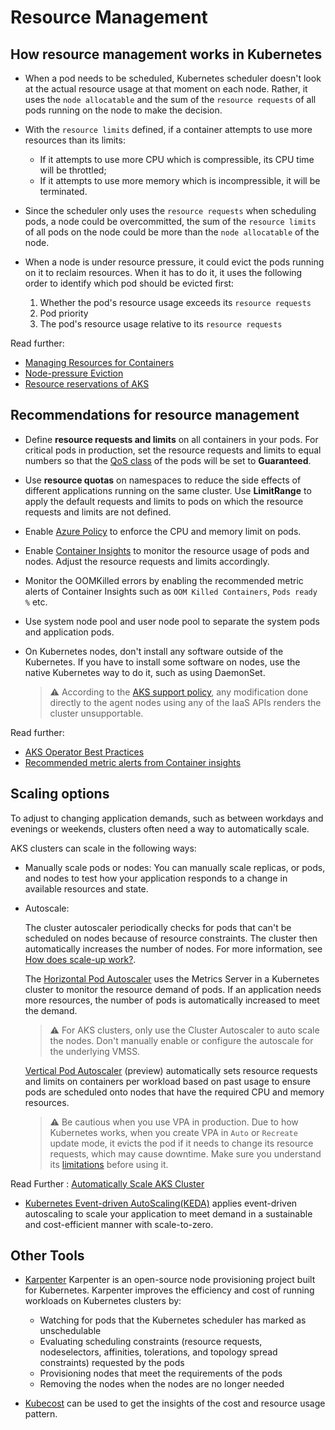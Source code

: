 # Resource Management

## How resource management works in Kubernetes

- When a pod needs to be scheduled, Kubernetes scheduler doesn't look at the actual resource usage at that moment on each node. Rather, it uses the `node allocatable` and the sum of the `resource requests` of all pods running on the node to make the decision.

- With the `resource limits` defined, if a container attempts to use more resources than its limits:
  - If it attempts to use more CPU which is compressible, its CPU time will be throttled;
  - If it attempts to use more memory which is incompressible, it will be terminated.
- Since the scheduler only uses the `resource requests` when scheduling pods, a node could be overcommitted, the sum of the `resource limits` of all pods on the node could be more than the `node allocatable` of the node.

- When a node is under resource pressure, it could evict the pods running on it to reclaim resources. When it has to do it, it uses the following order to identify which pod should be evicted first:
  1. Whether the pod's resource usage exceeds its `resource requests`
  2. Pod priority
  3. The pod's resource usage relative to its `resource requests`

Read further:

- [Managing Resources for Containers](https://kubernetes.io/docs/concepts/configuration/manage-resources-containers/)
- [Node-pressure Eviction](https://kubernetes.io/docs/concepts/scheduling-eviction/node-pressure-eviction/)
- [Resource reservations of AKS](https://docs.microsoft.com/azure/aks/concepts-clusters-workloads#resource-reservations)

## Recommendations for resource management

- Define **resource requests and limits** on all containers in your pods. For critical pods in production, set the resource requests and limits to equal numbers so that the [QoS class](https://kubernetes.io/docs/tasks/configure-pod-container/quality-service-pod/) of the pods will be set to **Guaranteed**.
- Use **resource quotas** on namespaces to reduce the side effects of different applications running on the same cluster. Use **LimitRange** to apply the default requests and limits to pods on which the resource requests and limits are not defined.
- Enable [Azure Policy](https://docs.microsoft.com/azure/aks/policy-reference) to enforce the CPU and memory limit on pods.
- Enable [Container Insights](https://docs.microsoft.com/azure/azure-monitor/containers/container-insights-overview) to monitor the resource usage of pods and nodes. Adjust the resource requests and limits accordingly.
- Monitor the OOMKilled errors by enabling the recommended metric alerts of Container Insights such as `OOM Killed Containers`, `Pods ready %` etc.
- Use system node pool and user node pool to separate the system pods and application pods.
- On Kubernetes nodes, don't install any software outside of the Kubernetes. If you have to install some software on nodes, use the native Kubernetes way to do it, such as using DaemonSet.

  > ⚠️
  > According to the [AKS support policy](https://docs.microsoft.com/azure/aks/support-policies#shared-responsibility), any modification done directly to the agent nodes using any of the IaaS APIs renders the cluster unsupportable.

Read further:

- [AKS Operator Best Practices](https://docs.microsoft.com/azure/aks/operator-best-practices-scheduler)
- [Recommended metric alerts from Container insights](https://docs.microsoft.com/azure/azure-monitor/containers/container-insights-metric-alerts)

## Scaling options
To adjust to changing application demands, such as between workdays and evenings or weekends, clusters often need a way to automatically scale. 

AKS clusters can scale in the following ways:

- Manually scale pods or nodes: You can manually scale replicas, or pods, and nodes to test how your application responds to a change in available resources and state.  

- Autoscale: 

  The cluster autoscaler periodically checks for pods that can't be scheduled on nodes because of resource constraints. The cluster then automatically increases the number of nodes. For more information, see [How does scale-up work?](https://github.com/kubernetes/autoscaler/blob/master/cluster-autoscaler/FAQ.md#how-does-scale-up-work).

  The [Horizontal Pod Autoscaler](https://learn.microsoft.com/en-us/azure/aks/concepts-scale#horizontal-pod-autoscaler) uses the Metrics Server in a Kubernetes cluster to monitor the resource demand of pods. If an application needs more resources, the number of pods is automatically increased to meet the demand.
  > ⚠️
  > For AKS clusters, only use the Cluster Autoscaler to auto scale the nodes. Don't manually enable or configure the autoscale for the underlying VMSS.

  [Vertical Pod Autoscaler](https://learn.microsoft.com/en-us/azure/aks/vertical-pod-autoscaler) (preview) automatically sets resource requests and limits on containers per workload based on past usage to ensure pods are scheduled onto nodes that have the required CPU and memory resources.
  > ⚠️
  > Be cautious when you use VPA in production. Due to how Kubernetes works, when you create VPA in `Auto` or `Recreate` update mode, it evicts the pod if it needs to change its resource requests, which may cause downtime. Make sure you understand its [limitations](https://github.com/kubernetes/autoscaler/tree/master/vertical-pod-autoscaler#known-limitations) before using it.

Read Further : 
[Automatically Scale AKS Cluster](https://learn.microsoft.com/en-us/azure/aks/cluster-autoscaler?tabs=azure-cli)

- [Kubernetes Event-driven AutoScaling(KEDA)](https://learn.microsoft.com/en-us/azure/aks/keda-about) applies event-driven autoscaling to scale your application to meet demand in a sustainable and cost-efficient manner with scale-to-zero.

## Other Tools 

- [Karpenter](https://azure.microsoft.com/en-us/updates/provider-for-running-karpenter-on-azure-kubernetes-service-aks/) Karpenter is an open-source node provisioning project built for Kubernetes. Karpenter improves the efficiency and cost of running workloads on Kubernetes clusters by:

  - Watching for pods that the Kubernetes scheduler has marked as unschedulable
  - Evaluating scheduling constraints (resource requests, nodeselectors, affinities, tolerations, and topology spread constraints) requested by the pods
  - Provisioning nodes that meet the requirements of the pods
  - Removing the nodes when the nodes are no longer needed

- [Kubecost](https://www.kubecost.com/) can be used to get the insights of the cost and resource usage pattern.
